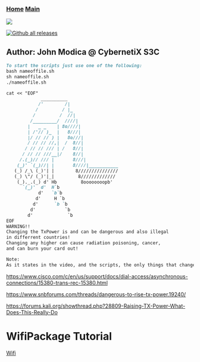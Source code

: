 ### [Home](https://CybernetiX-S3C.github.io)   [Main](https://CybernetiX-S3C.github.io/main)

![](https://blog.flamingtext.com/blog/2018/09/23/flamingtext_com_1537720458_1017233229.png)

[![Github all releases](https://img.shields.io/github/downloads/Naereen/StrapDown.js/total.svg)](https://GitHub.com/CybernetiX-S3C/wifipackage/)

## Author: John Modica @ CybernetiX S3C

```markdown
To start the scripts just use one of the following: 
bash nameoffile.sh
sh nameoffile.sh
./nameoffile.sh

cat << "EOF"            
             __________
            /'        /|
           /         / |_
          /         /  //|
         /_________/  ////|
        |   _ _    | 8o////|
        | /'// )_  |   8///|
        |/ // // ) |   8o///|
        / // // //,|  /  8//|
       / // // /// | /   8//|
      / // // ///__|/    8//|
     /.(_)// /// |       8///|
    (_)' `(_)//| |       8////|___________
   (_) /_\ (_)'| |        8///////////////
   (_) \"/ (_)'|_|         8/////////////
    (_)._.(_) d' Hb         8oooooooopb'
      `(_)'  d'  H`b
            d'   `b`b
           d'     H `b
          d'      `b `b
         d'           `b
        d'             `b
EOF
WARNING!! 
Changing the TxPower is and can be dangerous and also illegal 
in differrent countries!
Changing any higher can cause radiation poisoning, cancer,
and can burn your card out!

Note:
As it states in the video, and the scripts, the only things that change is the mode, NOT the name! wlan1 will stay wlan1. wla0 with stay wlan0. when doing your packet collecing use wlan0/wlan1.

```
https://www.cisco.com/c/en/us/support/docs/dial-access/asynchronous-connections/15380-trans-rec-15380.html

https://www.snbforums.com/threads/dangerous-to-rise-tx-power.19240/

https://forums.kali.org/showthread.php?28809-Raising-TX-Power-What-Does-This-Really-Do

# WifiPackage Tutorial
[Wifi](https://www.youtube.com/watch?v=Ae6NImby6ZA)
